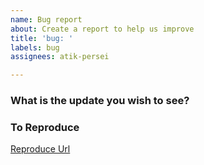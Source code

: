 ```yaml
---
name: Bug report
about: Create a report to help us improve
title: 'bug: '
labels: bug
assignees: atik-persei

---
```


### What is the update you wish to see?

### To Reproduce

[Reproduce Url]()
